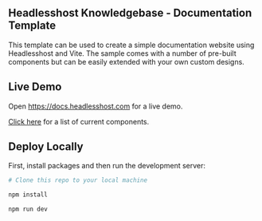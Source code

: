 ## Headlesshost Knowledgebase - Documentation Template

This template can be used to create a simple documentation website using Headlesshost and Vite. The sample comes with a number of pre-built components but can be easily extended with your own custom designs.

## Live Demo

Open <a href="https://docs.headlesshost.com" target="_blank">https://docs.headlesshost.com</a> for a live demo.

<a href="https://docs.headlesshost.com/guide" target="_blank">Click here</a> for a list of current components.

## Deploy Locally

First, install packages and then run the development server:

```bash
# Clone this repo to your local machine

npm install

npm run dev

```
